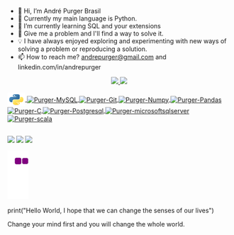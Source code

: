- 👋 Hi, I’m André Purger Brasil
- 🐍 Currently my main language is Python.
- 🥞 I’m currently learning SQL and your extensions
- 🤔 Give me a problem and I'll find a way to solve it.
- 💡  I have always enjoyed exploring and experimenting with new ways of solving a problem or reproducing a solution.
- 📫 How to reach me? andrepurger@gmail.com and linkedin.com/in/andrepurger

<div align="center">
  <a href="https://github.com/AndPurger">
  <img height="180em" src="https://github-readme-stats.vercel.app/api?username=AndPurger&show_icons=true&theme=discord_old_blurple&include_all_commits=true&count_private=true"/>
  <img height="180em" src="https://github-readme-stats.vercel.app/api/top-langs/?username=AndPurger&layout=compact&langs_count=7&theme=discord_old_blurple"/>
</div>

<div style="display: inline_block"><br>
  <img align="center" alt="Purger-Python" height="30" width="40" src="https://raw.githubusercontent.com/devicons/devicon/master/icons/python/python-original.svg">
  <img align="center" alt="Purger-MySQL" height="30" width="40" src="https://cdn.jsdelivr.net/gh/devicons/devicon/icons/mysql/mysql-original.svg">
  <img align="center" alt="Purger-Git" height="30" width="40" src="https://cdn.jsdelivr.net/gh/devicons/devicon/icons/git/git-original.svg">
  <img align="center" alt="Purger-Numpy" height="30" width="40" src="https://cdn.jsdelivr.net/gh/devicons/devicon/icons/numpy/numpy-original.svg">
  <img align="center" alt="Purger-Pandas" height="30" width="40" src="https://cdn.jsdelivr.net/gh/devicons/devicon/icons/pandas/pandas-original.svg">
  <img align="center" alt="Purger-C" height="30" width="40" src="https://cdn.jsdelivr.net/gh/devicons/devicon/icons/c/c-original.svg">
  <img align="center" alt="Purger-Postgresql" height="30" width="40" src="https://cdn.jsdelivr.net/gh/devicons/devicon/icons/postgresql/postgresql-original.svg">
  <img align="center" alt="Purger-microsoftsqlserver" height="30" width="40" src="https://cdn.jsdelivr.net/gh/devicons/devicon/icons/microsoftsqlserver/microsoftsqlserver-plain.svg">
  <img align="center" alt="Purger-scala" height="30" width="40" src="https://cdn.jsdelivr.net/gh/devicons/devicon/icons/scala/scala-original.svg">
</div>
  
  ##
 
<div> 
 <a href="https://discord.com/users/Purger#6296" target="_blank"><img src="https://img.shields.io/badge/Discord-7289DA?style=for-the-badge&logo=discord&logoColor=white" target="_blank"></a> 
  <a href = "mailto:andrepurger@gmail.com"><img src="https://img.shields.io/badge/-Gmail-%23333?style=for-the-badge&logo=gmail&logoColor=white" target="_blank"></a>
  <a href="https://www.linkedin.com/in/andrepurger/?locale=en_US" target="_blank"><img src="https://img.shields.io/badge/-LinkedIn-%230077B5?style=for-the-badge&logo=linkedin&logoColor=white" target="_blank"></a> 
 
![snake gif](https://github.com/AndPurger/AndPurger/blob/output/github-contribution-grid-snake.gif)
 
</div>

print("Hello World, I hope that we can change the senses of our lives")

Change your mind first and you will change the whole world.
